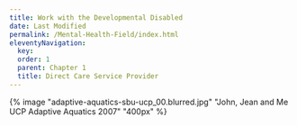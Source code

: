 ```yaml
---
title: Work with the Developmental Disabled
date: Last Modified
permalink: /Mental-Health-Field/index.html
eleventyNavigation:
  key: 
  order: 1
  parent: Chapter 1
  title: Direct Care Service Provider
---
```


{% image "adaptive-aquatics-sbu-ucp_00.blurred.jpg" "John, Jean and Me UCP Adaptive Aquatics 2007" "400px" %}
